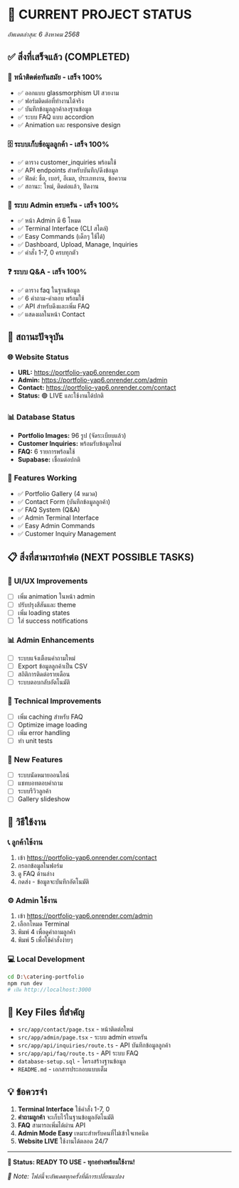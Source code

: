 # 🎯 CURRENT PROJECT STATUS
*อัพเดตล่าสุด: 6 สิงหาคม 2568*

## ✅ สิ่งที่เสร็จแล้ว (COMPLETED)

### 🎨 **หน้าติดต่อทันสมัย** - เสร็จ 100%
- ✅ ออกแบบ glassmorphism UI สวยงาม
- ✅ ฟอร์มติดต่อที่ทำงานได้จริง
- ✅ บันทึกข้อมูลลูกค้าลงฐานข้อมูล
- ✅ ระบบ FAQ แบบ accordion
- ✅ Animation และ responsive design

### 🗄️ **ระบบเก็บข้อมูลลูกค้า** - เสร็จ 100%
- ✅ ตาราง customer_inquiries พร้อมใช้
- ✅ API endpoints สำหรับบันทึก/ดึงข้อมูล
- ✅ ฟิลด์: ชื่อ, เบอร์, อีเมล, ประเภทงาน, ข้อความ
- ✅ สถานะ: ใหม่, ติดต่อแล้ว, ปิดงาน

### 🎯 **ระบบ Admin ครบครัน** - เสร็จ 100%
- ✅ หน้า Admin มี 6 โหมด
- ✅ Terminal Interface (CLI สไตล์)
- ✅ Easy Commands (เด็กๆ ใช้ได้)
- ✅ Dashboard, Upload, Manage, Inquiries
- ✅ คำสั่ง 1-7, 0 ครบทุกตัว

### ❓ **ระบบ Q&A** - เสร็จ 100%
- ✅ ตาราง faq ในฐานข้อมูล
- ✅ 6 คำถาม-คำตอบ พร้อมใช้
- ✅ API สำหรับดึงและเพิ่ม FAQ
- ✅ แสดงผลในหน้า Contact

## 🎯 **สถานะปัจจุบัน**

### 🌐 **Website Status**
- **URL:** https://portfolio-yap6.onrender.com
- **Admin:** https://portfolio-yap6.onrender.com/admin  
- **Contact:** https://portfolio-yap6.onrender.com/contact
- **Status:** 🟢 LIVE และใช้งานได้ปกติ

### 📊 **Database Status**
- **Portfolio Images:** 96 รูป (จัดระเบียบแล้ว)
- **Customer Inquiries:** พร้อมรับข้อมูลใหม่
- **FAQ:** 6 รายการพร้อมใช้
- **Supabase:** เชื่อมต่อปกติ

### 🔧 **Features Working**
- ✅ Portfolio Gallery (4 หมวด)
- ✅ Contact Form (บันทึกข้อมูลลูกค้า)
- ✅ FAQ System (Q&A)
- ✅ Admin Terminal Interface
- ✅ Easy Admin Commands
- ✅ Customer Inquiry Management

## 📋 **สิ่งที่สามารถทำต่อ (NEXT POSSIBLE TASKS)**

### 🎨 **UI/UX Improvements**
- [ ] เพิ่ม animation ในหน้า admin
- [ ] ปรับปรุงสีสันและ theme
- [ ] เพิ่ม loading states
- [ ] ใส่ success notifications

### 📊 **Admin Enhancements**
- [ ] ระบบแจ้งเตือนคำถามใหม่
- [ ] Export ข้อมูลลูกค้าเป็น CSV
- [ ] สถิติการติดต่อรายเดือน
- [ ] ระบบตอบกลับอัตโนมัติ

### 🔧 **Technical Improvements**  
- [ ] เพิ่ม caching สำหรับ FAQ
- [ ] Optimize image loading
- [ ] เพิ่ม error handling
- [ ] ทำ unit tests

### 📱 **New Features**
- [ ] ระบบนัดหมายออนไลน์
- [ ] แชทบอทตอบคำถาม
- [ ] ระบบรีวิวลูกค้า
- [ ] Gallery slideshow

## 🚀 **วิธีใช้งาน**

### 📞 **ลูกค้าใช้งาน**
1. เข้า https://portfolio-yap6.onrender.com/contact
2. กรอกข้อมูลในฟอร์ม
3. ดู FAQ ด้านล่าง
4. กดส่ง - ข้อมูลจะบันทึกอัตโนมัติ

### ⚙️ **Admin ใช้งาน**
1. เข้า https://portfolio-yap6.onrender.com/admin
2. เลือกโหมด Terminal
3. พิมพ์ 4 เพื่อดูคำถามลูกค้า
4. พิมพ์ 5 เพื่อใช้คำสั่งง่ายๆ

### 💻 **Local Development**
```bash
cd D:\catering-portfolio
npm run dev
# เปิด http://localhost:3000
```

## 🎯 **Key Files ที่สำคัญ**

- `src/app/contact/page.tsx` - หน้าติดต่อใหม่
- `src/app/admin/page.tsx` - ระบบ admin ครบครัน
- `src/app/api/inquiries/route.ts` - API บันทึกข้อมูลลูกค้า
- `src/app/api/faq/route.ts` - API ระบบ FAQ
- `database-setup.sql` - โครงสร้างฐานข้อมูล
- `README.md` - เอกสารประกอบแบบเต็ม

## 💡 **ข้อควรจำ**

1. **Terminal Interface** ใช้คำสั่ง 1-7, 0
2. **คำถามลูกค้า** จะเก็บไว้ในฐานข้อมูลอัตโนมัติ  
3. **FAQ** สามารถเพิ่มได้ผ่าน API
4. **Admin Mode Easy** เหมาะสำหรับคนที่ไม่เข้าใจเทคนิค
5. **Website LIVE** ใช้งานได้ตลอด 24/7

---

**🎉 Status: READY TO USE - ทุกอย่างพร้อมใช้งาน!**

*📝 Note: ไฟล์นี้จะอัพเดตทุกครั้งที่มีการเปลี่ยนแปลง*